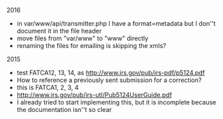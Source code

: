 2016
* in var/www/api/transmitter.php I have a format=metadata but I don''t document it in the file header
* move files from "var/www" to "www" directly
* renaming the files for emailing is skipping the xmls?

2015
* test FATCA12, 13, 14, as http://www.irs.gov/pub/irs-pdf/p5124.pdf
 * How to reference a previously sent submission for a correction?
 * this is FATCA1, 2, 3, 4
 * http://www.irs.gov/pub/irs-utl/Pub5124UserGuide.pdf
 * I already tried to start implementing this, but it is incomplete because the documentation isn''t so clear
